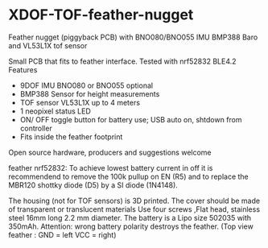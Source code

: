 # XDOF-TOF-feather-nugget
Feather nugget (piggyback PCB)  with BNO080/BNO055 IMU BMP388 Baro and VL53L1X tof sensor

Small PCB that fits to feather interface. Tested with nrf52832 BLE4.2
Features
-	9DOF IMU BNO080 or BNO055 optional
-	BMP388  Sensor for height measurements
-	TOF sensor VL53L1X up to 4 meters
-	1 neopixel status LED
-	ON/ OFF toggle button for battery use; USB auto on, shtdown from controller
-	Fits inside the feather footprint

Open source hardware, producers and suggestions welcome

feather nrf52832:  To achieve lowest battery current in off it is recommendend to remove the 100k pullup on EN (R5) and to replace the MBR120 shottky diode (D5) by a SI diode (1N4148).

The housing (not for TOF sensors)  is 3D printed. The cover should be made of transparent or translucent materials Use four screws ,Flat head, stainless steel 16mm long 2.2 mm diameter. The  battery is a Lipo size 502035 with 350mAh. Attention: wrong battery polarity destroys the feather. (Top view feather : GND = left VCC  = right)
